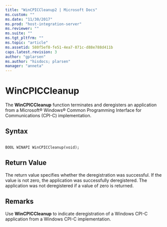 ```yaml
---
title: "WinCPICCleanup2 | Microsoft Docs"
ms.custom: ""
ms.date: "11/30/2017"
ms.prod: "host-integration-server"
ms.reviewer: ""
ms.suite: ""
ms.tgt_pltfrm: ""
ms.topic: "article"
ms.assetid: 580f5ef8-fe51-4ea7-871c-d88e788d411b
caps.latest.revision: 3
author: "gplarsen"
ms.author: "hisdocs; plarsen"
manager: "anneta"
---
```

# WinCPICCleanup
The **WinCPICCleanup** function terminates and deregisters an application from a Microsoft® Windows® Common Programming Interface for Communications (CPI-C) implementation.  
  
## Syntax  
  
```  
  
BOOL WINAPI WinCPICCleanup(void);  
```  
  
## Return Value  
 The return value specifies whether the deregistration was successful. If the value is not zero, the application was successfully deregistered. The application was not deregistered if a value of zero is returned.  
  
## Remarks  
 Use **WinCPICCleanup** to indicate deregistration of a Windows CPI-C application from a Windows CPI-C implementation.